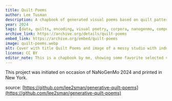 ```yaml
---
title: Quilt Poems
author: Lee Tusman
description: A chapbook of generated visual poems based on quilt pattern data.
year: 2024
tags: [data, quilts, encoding, visual poetry, corpora, nanogenmo, computational poetry, poems]
archive_link: https://archive.org/details/quilt-poems
embed_link: https://archive.org/embed/quilt-poems
image: quilt-poems.webp
alt: Cover with title Quilt Poems and image of a messy studio with industrial sewing machine and in-progress crazy quilts
license: CC BY
editor_note: This is a chapbook by me, showing some favorite selected visual poems laid out like quilts. The chapbook includes both the quilt data as well as my software that generated the poems. 
---
```


This project was initiated on occasion of NaNoGenMo 2024 and printed in New York.

source: [https://github.com/lee2sman/generative-quilt-poems](https://github.com/lee2sman/generative-quilt-poems)

